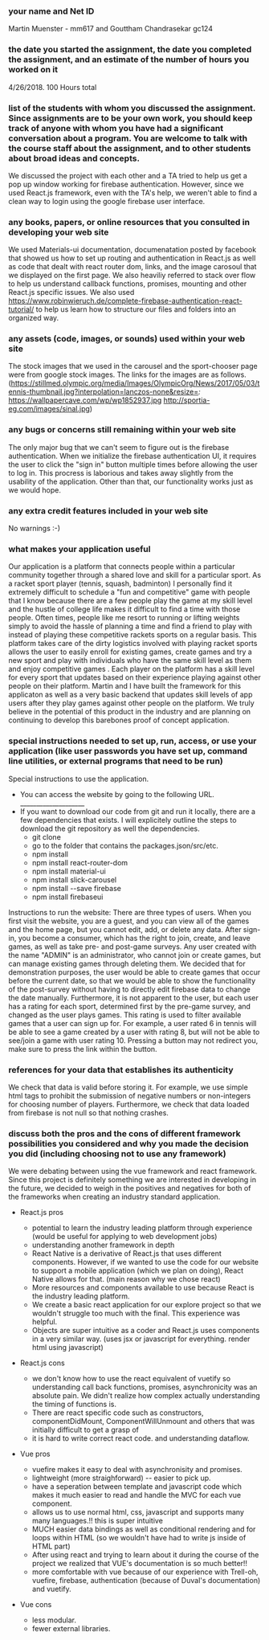 ### your name and Net ID
Martin Muenster - mm617 and Gouttham Chandrasekar gc124
### the date you started the assignment, the date you completed the assignment, and an estimate of the number of hours you worked on it
4/26/2018. 100 Hours total 
### list of the students with whom you discussed the assignment. Since assignments are to be your own work, you should keep track of anyone with whom you have had a significant conversation about a program. You are welcome to talk with the course staff about the assignment, and to other students about broad ideas and concepts.
We discussed the project with each other and a TA tried to help us get a pop up window working for firebase authentication. However, since we used React.js framework, even with the TA's help, we weren't able to find a clean way to login using the google firebase user interface. 

### any books, papers, or online resources that you consulted in developing your web site
We used Materials-ui documentation, documenatation posted by facebook that showed us how to set up routing and authentication in React.js as well as code that dealt with react router dom, links, and the image carosoul that we displayed on the first page. We also heaviliy referred to stack over flow to help us understand callback functions, promises, mounting and other React.js specific issues. We also used https://www.robinwieruch.de/complete-firebase-authentication-react-tutorial/ to help us learn how to structure our files and folders into an organized way.

### any assets (code, images, or sounds) used within your web site
The stock images that we used in the carousel and the sport-chooser page were from google stock images. The links for the images are as follows. (https://stillmed.olympic.org/media/Images/OlympicOrg/News/2017/05/03/tennis-thumbnail.jpg?interpolation=lanczos-none&resize=*:*
https://wallpapercave.com/wp/wp1852937.jpg
http://sportia-eg.com/images/sinal.jpg) 

### any bugs or concerns still remaining within your web site
The only major bug that we can't seem to figure out is the firebase authentication. When we initialize the firebase authentication UI, it requires the user to click the "sign in" button multiple times before allowing the user to log in. This procress is laborious and takes away slightly from the usability of the application. Other than that, our functionality works just as we would hope. 

### any extra credit features included in your web site
No warnings :-)

### what makes your application useful
Our application is a platform that connects people within a particular community together through a shared love and skill for a particular sport. As a racket sport player (tennis, squash, badminton) I personally find it extremely difficult to schedule a "fun and competitive" game with people that I know because there are a few people play the game at my skill level and the hustle of college life makes it difficult to find a time with those people. Often times, people like me resort to running or lifting weights simply to avoid the hassle of planning a time and find a friend to play with instead of playing these competitive rackets sports on a regular basis. This platform takes care of the dirty logistics involved with playing racket sports allows the user to easily enroll for existing games, create games and try a new sport and play with individuals who have the same skill level as them and enjoy competitive games . Each player on the platform has a skill level for every sport that updates based on their experience playing against other people on their platform. Martin and I have built the framework for this applicaton as well as a very basic backend that updates skill levels of app users after they play games against other people on the platform. We truly believe in the potential of this product in the industry and are planning on continuing to develop this barebones proof of concept application. 

### special instructions needed to set up, run, access, or use your application (like user passwords you have set up, command line utilities, or external programs that need to be run)
Special instructions to use the application.
* You can access the website by going to the following URL. ____________________
* If you want to download our code from git and run it locally, there are a few dependencies that exists. I will explicitely outline the steps to download the git repository as well the dependencies. 
	* git clone 
	* go to the folder that contains the packages.json/src/etc. 
	* npm install 
	* npm install react-router-dom
	* npm install material-ui
	* npm install slick-carousel
	* npm install --save firebase
	* npm install firebaseui

Instructions to run the website: There are three types of users. When you first visit the website, you are a guest, and you can view all of the games and the home page, but you cannot edit, add, or delete any data. After sign-in, you become a consumer, which has the right to join, create, and leave games, as well as take pre- and post-game surveys. Any user created with the name "ADMIN" is an administrator, who cannot join or create games, but can manage existing games through deleting them. 
We decided that for demonstration purposes, the user would be able to create games that occur before the current date, so that we would be able to show the functionality of the post-survey without having to directly edit firebase data to change the date manually.
Furthermore, it is not apparent to the user, but each user has a rating for each sport, determined first by the pre-game survey, and changed as the user plays games. This rating is used to filter available games that a user can sign up for. For example, a user rated 6 in tennis will be able to see a game created by a user with rating 8, but will not be able to see/join a game with user rating 10.
Pressing a button may not redirect you, make sure to press the link within the button.

### references for your data that establishes its authenticity
We check that data is valid before storing it. For example, we use simple html tags to prohibit the submission of negative numbers or non-integers for choosing number of players. Furthermore, we check that data loaded from firebase is not null so that nothing crashes.

### discuss both the pros and the cons of different framework possibilities you considered and why you made the decision you did (including choosing not to use any framework)

We were debating between using the vue framework and react framework. Since this project is definitely something we are interested in developing in the future, we decided to weigh in the positives and negatives for both of the frameworks when creating an industry standard application. 
* React.js pros 
	* potential to learn the industry leading platform through experience (would be useful for applying to web development jobs)
	* understanding another framework in depth
	* React Native is a derivative of React.js that uses different components. However, if we wanted to use the code for our website to support a mobile application (which we plan on doing), React Native allows for that. (main reason why we chose react)
	* More resources and components available to use because React is the industry leading platform. 
	* We create a basic react application for our explore project so that we wouldn't struggle too much with the final. This experience was helpful. 
	* Objects are super intuitive as a coder and React.js uses components in a very similar way. (uses jsx or javascript for everything. render html using javascript)
* React.js cons
	* we don't know how to use the react equivalent of vuetify so understanding call back functions, promises, asynchronicity was an absolute pain. We didn't realize how complex actually understanding the timing of functions is. 
	* There are react specific code such as constructors, componentDidMount, ComponentWillUnmount and others that was initially difficult to get a grasp of
	* it is hard to write correct react code. and understanding dataflow. 

* Vue pros
	* vuefire makes it easy to deal with asynchronisity and promises. 
	* lightweight (more straighforward) -- easier to pick up. 
	* have a seperation between template and javascript code which makes it much easier to read and handle the MVC for each vue component. 
	* allows us to use normal html, css, javascript and supports many many languages.!! this is super intuitive 
	* MUCH easier data bindings as well as conditional rendering and for loops within HTML (so we wouldn't have had to write js inside of HTML part)
	* After using react and trying to learn about it during the course of the project we realized that VUE's documentation is so much better!! 
	* more comfortable with vue because of our experience with Trell-oh, vuefire, firebase, authentication (because of Duval's documentation) and vuetify.

* Vue cons
	* less modular.  
	* fewer external libraries.